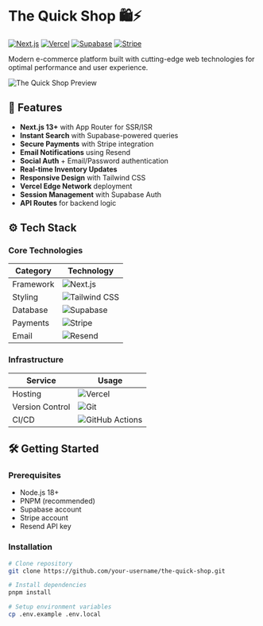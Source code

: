 # The Quick Shop 🛍️⚡

[![Next.js](https://img.shields.io/badge/Next.js-13.4+-000000?logo=next.js&logoColor=white)](https://nextjs.org/)
[![Vercel](https://img.shields.io/badge/Deployed%20on-Vercel-000000?logo=vercel)](https://vercel.com)
[![Supabase](https://img.shields.io/badge/Supabase-3.0+-3ECF8E?logo=supabase)](https://supabase.com)
[![Stripe](https://img.shields.io/badge/Powered%20by-Stripe-635BFF?logo=stripe)](https://stripe.com)

Modern e-commerce platform built with cutting-edge web technologies for optimal performance and user experience.

![The Quick Shop Preview](https://thequickshop.vercel.app/)

## 🚀 Features

- **Next.js 13+** with App Router for SSR/ISR
- **Instant Search** with Supabase-powered queries
- **Secure Payments** with Stripe integration
- **Email Notifications** using Resend
- **Social Auth** + Email/Password authentication
- **Real-time Inventory Updates**
- **Responsive Design** with Tailwind CSS
- **Vercel Edge Network** deployment
- **Session Management** with Supabase Auth
- **API Routes** for backend logic

## ⚙️ Tech Stack

### Core Technologies
| Category        | Technology                                                                 |
|-----------------|----------------------------------------------------------------------------|
| Framework       | ![Next.js](https://img.shields.io/badge/-Next.js-000000?logo=next.js)      |
| Styling         | ![Tailwind CSS](https://img.shields.io/badge/-Tailwind_CSS-38B2AC?logo=tailwind-css) |
| Database        | ![Supabase](https://img.shields.io/badge/-Supabase-3ECF8E?logo=supabase)   |
| Payments        | ![Stripe](https://img.shields.io/badge/-Stripe-635BFF?logo=stripe)        |
| Email           | ![Resend](https://img.shields.io/badge/-Resend-000000?logo=resend)        |

### Infrastructure
| Service         | Usage                                                                      |
|-----------------|----------------------------------------------------------------------------|
| Hosting         | ![Vercel](https://img.shields.io/badge/-Vercel-000000?logo=vercel)        |
| Version Control | ![Git](https://img.shields.io/badge/-Git-F05032?logo=git&logoColor=white)  |
| CI/CD           | ![GitHub Actions](https://img.shields.io/badge/-GitHub_Actions-2088FF?logo=github-actions) |

## 🛠️ Getting Started

### Prerequisites
- Node.js 18+
- PNPM (recommended)
- Supabase account
- Stripe account
- Resend API key

### Installation
```bash
# Clone repository
git clone https://github.com/your-username/the-quick-shop.git

# Install dependencies
pnpm install

# Setup environment variables
cp .env.example .env.local
